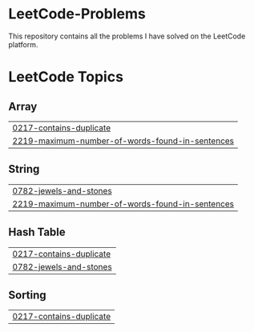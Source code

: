 # LeetCode-Problems
This repository contains all the problems I have solved on the LeetCode platform.

<!---LeetCode Topics Start-->
# LeetCode Topics
## Array
|  |
| ------- |
| [0217-contains-duplicate](https://github.com/sathwikradarapu/LeetCode-Problems/tree/master/0217-contains-duplicate) |
| [2219-maximum-number-of-words-found-in-sentences](https://github.com/sathwikradarapu/LeetCode-Problems/tree/master/2219-maximum-number-of-words-found-in-sentences) |
## String
|  |
| ------- |
| [0782-jewels-and-stones](https://github.com/sathwikradarapu/LeetCode-Problems/tree/master/0782-jewels-and-stones) |
| [2219-maximum-number-of-words-found-in-sentences](https://github.com/sathwikradarapu/LeetCode-Problems/tree/master/2219-maximum-number-of-words-found-in-sentences) |
## Hash Table
|  |
| ------- |
| [0217-contains-duplicate](https://github.com/sathwikradarapu/LeetCode-Problems/tree/master/0217-contains-duplicate) |
| [0782-jewels-and-stones](https://github.com/sathwikradarapu/LeetCode-Problems/tree/master/0782-jewels-and-stones) |
## Sorting
|  |
| ------- |
| [0217-contains-duplicate](https://github.com/sathwikradarapu/LeetCode-Problems/tree/master/0217-contains-duplicate) |
<!---LeetCode Topics End-->
